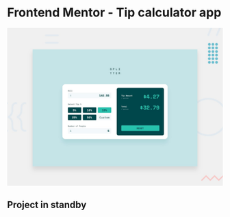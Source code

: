 # Frontend Mentor - Tip calculator app

![Design preview for the Tip calculator app coding challenge](./design/desktop-preview.jpg)

## Project in standby
